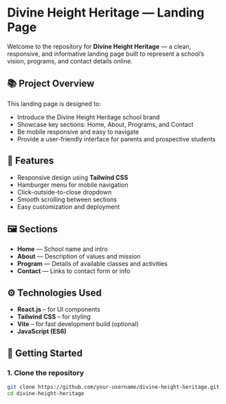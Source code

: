 # Divine Height Heritage — Landing Page

Welcome to the repository for **Divine Height Heritage** — a clean, responsive, and informative landing page built to represent a school’s vision, programs, and contact details online.

## 📚 Project Overview

This landing page is designed to:
- Introduce the Divine Height Heritage school brand
- Showcase key sections: Home, About, Programs, and Contact
- Be mobile responsive and easy to navigate
- Provide a user-friendly interface for parents and prospective students

## 🧱 Features

- Responsive design using **Tailwind CSS**
- Hamburger menu for mobile navigation
- Click-outside-to-close dropdown
- Smooth scrolling between sections
- Easy customization and deployment

## 🖼️ Sections

- **Home** — School name and intro
- **About** — Description of values and mission
- **Program** — Details of available classes and activities
- **Contact** — Links to contact form or info

## ⚙️ Technologies Used

- **React.js** – for UI components
- **Tailwind CSS** – for styling
- **Vite** – for fast development build (optional)
- **JavaScript (ES6)**

## 🚀 Getting Started

### 1. Clone the repository
```bash
git clone https://github.com/your-username/divine-height-heritage.git
cd divine-height-heritage
